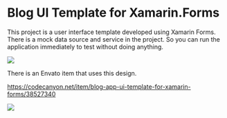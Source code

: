 # Blog UI Template for Xamarin.Forms
<p>This project is a user interface template developed using Xamarin Forms. There is a mock data source and service in the project. So you can run the application immediately to test without doing anything.</p>
<img src='https://res.cloudinary.com/dqwntkvge/image/upload/v1636741986/ss_blog.png'/>
 
There is an Envato item that uses this design.<br/>

<a href='https://codecanyon.net/item/blog-app-ui-template-for-xamarin-forms/38527340'>https://codecanyon.net/item/blog-app-ui-template-for-xamarin-forms/38527340</a><br/>

<a href='https://codecanyon.net/item/blog-app-ui-template-for-xamarin-forms/38527340'><img src='https://res.cloudinary.com/dqwntkvge/image/upload/v1658522363/inline_preview_blog.png'/></a>
 
